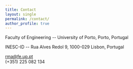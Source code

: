 ```yaml
---
title: Contact
layout: single
permalink: /contact/
author_profile: true
---
```


<p>Faculty of Engineering -- University of Porto, Porto, Portugal</p>

<p>INESC-ID -- Rua Alves Redol 9, 1000-029 Lisbon, Portugal <br />

<p><a href="mailto:rma@fe.up.pt">
    <i class="fa fa-envelope-o" aria-hidden="true"></i>
    rma@fe.up.pt</a> <br />
  <i class="fa fa-phone" aria-hidden="true"></i>
  (+351) 225 082 134
</p>
